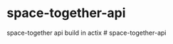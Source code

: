 # space-together-api
 space-together api build in actix
#   s p a c e - t o g e t h e r - a p i  
 